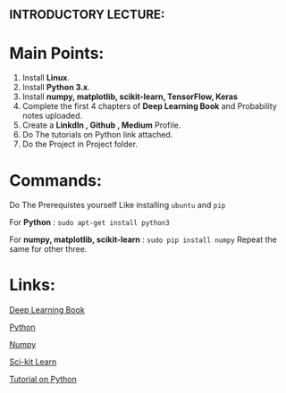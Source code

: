 ## INTRODUCTORY LECTURE:

# Main Points:
1. Install **Linux**.
2. Install **Python 3.x**.
3. Install **numpy, matplotlib, scikit-learn, TensorFlow, Keras**
4. Complete the first 4 chapters of **Deep Learning Book** and Probability notes uploaded.
5. Create a **LinkdIn , Github , Medium** Profile.
6. Do The tutorials on Python link attached.
7. Do the Project in Project folder.

# Commands:
Do The Prerequistes yourself Like installing `ubuntu` and `pip`

For **Python** : `sudo apt-get install python3`

For **numpy, matplotlib, scikit-learn** : `sudo pip install numpy` Repeat the same for other three.

# Links:
[Deep Learning Book](http://www.deeplearningbook.org/)

[Python](http://ubuntuhandbook.org/index.php/2017/07/install-python-3-6-1-in-ubuntu-16-04-lts/)

[Numpy](https://scipy.org/install.html)

[Sci-kit Learn](http://scikit-learn.org/stable/install.html)

[Tutorial on Python](https://github.com/kuleshov/cs228-material/blob/master/tutorials/python/cs228-python-tutorial.ipynb)

